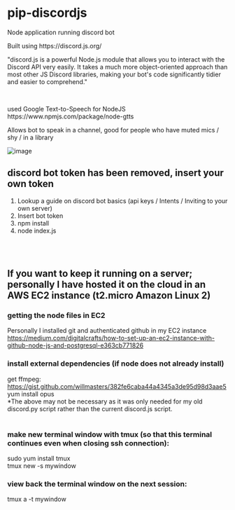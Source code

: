# pip-discordjs
<p>Node application running discord bot</p>
<p>Built using https://discord.js.org/</p>
<p>"discord.js is a powerful Node.js module that allows you to interact with the Discord API very easily. It takes a much more object-oriented approach than most other JS Discord libraries, making your bot's code significantly tidier and easier to comprehend."</p>

<br>
<p>used Google Text-to-Speech for NodeJS https://www.npmjs.com/package/node-gtts</p>
<p>Allows bot to speak in a channel, good for people who have muted mics / shy / in a library</p>

![image](https://github.com/adamhcj/pip-discordjs/assets/82926705/e5a01f1b-2902-435d-9675-722162e58d21)



## discord bot token has been removed, insert your own token
<ol>
  <li>Lookup a guide on discord bot basics (api keys / Intents / Inviting to your own server) </li>
  <li>Insert bot token</li>
  <li>npm install</li>
  <li>node index.js</li>
</ol>
<br><br>

## If you want to keep it running on a server; personally I have hosted it on the cloud in an AWS EC2 instance (t2.micro Amazon Linux 2)

### getting the node files in EC2
Personally I installed git and authenticated github in my EC2 instance
https://medium.com/digitalcrafts/how-to-set-up-an-ec2-instance-with-github-node-js-and-postgresql-e363cb771826


### install external dependencies (if node does not already install)
get ffmpeg: https://gist.github.com/willmasters/382fe6caba44a4345a3de95d98d3aae5
<br>
yum install opus
<br>
*The above may not be necessary as it was only needed for my old discord.py script rather than the current discord.js script.
<br>
<br>
### make new terminal window with tmux (so that this terminal continues even when closing ssh connection):
sudo yum install tmux
<br>
tmux new -s mywindow

### view back the terminal window on the next session:
tmux a -t mywindow
